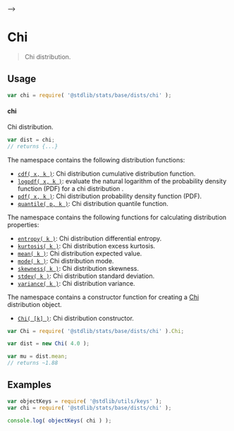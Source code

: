     

-->

# Chi

> Chi distribution.

<section class="usage">

## Usage

```javascript
var chi = require( '@stdlib/stats/base/dists/chi' );
```

#### chi

Chi distribution.

```javascript
var dist = chi;
// returns {...}
```

The namespace contains the following distribution functions:

<!-- <toc pattern="*+(cdf|pdf|mgf|quantile)*"> -->

<div class="namespace-toc">

-   <span class="signature">[`cdf( x, k )`][@stdlib/stats/base/dists/chi/cdf]</span><span class="delimiter">: </span><span class="description">Chi distribution cumulative distribution function.</span>
-   <span class="signature">[`logpdf( x, k )`][@stdlib/stats/base/dists/chi/logpdf]</span><span class="delimiter">: </span><span class="description">evaluate the natural logarithm of the probability density function (PDF) for a chi distribution .</span>
-   <span class="signature">[`pdf( x, k )`][@stdlib/stats/base/dists/chi/pdf]</span><span class="delimiter">: </span><span class="description">Chi distribution probability density function (PDF).</span>
-   <span class="signature">[`quantile( p, k )`][@stdlib/stats/base/dists/chi/quantile]</span><span class="delimiter">: </span><span class="description">Chi distribution quantile function.</span>

</div>

<!-- </toc> -->

The namespace contains the following functions for calculating distribution properties:

<!-- <toc pattern="*+(entropy|kurtosis|mean|median|mode|skewness|stdev|variance)*"> -->

<div class="namespace-toc">

-   <span class="signature">[`entropy( k )`][@stdlib/stats/base/dists/chi/entropy]</span><span class="delimiter">: </span><span class="description">Chi distribution differential entropy.</span>
-   <span class="signature">[`kurtosis( k )`][@stdlib/stats/base/dists/chi/kurtosis]</span><span class="delimiter">: </span><span class="description">Chi distribution excess kurtosis.</span>
-   <span class="signature">[`mean( k )`][@stdlib/stats/base/dists/chi/mean]</span><span class="delimiter">: </span><span class="description">Chi distribution expected value.</span>
-   <span class="signature">[`mode( k )`][@stdlib/stats/base/dists/chi/mode]</span><span class="delimiter">: </span><span class="description">Chi distribution mode.</span>
-   <span class="signature">[`skewness( k )`][@stdlib/stats/base/dists/chi/skewness]</span><span class="delimiter">: </span><span class="description">Chi distribution skewness.</span>
-   <span class="signature">[`stdev( k )`][@stdlib/stats/base/dists/chi/stdev]</span><span class="delimiter">: </span><span class="description">Chi distribution standard deviation.</span>
-   <span class="signature">[`variance( k )`][@stdlib/stats/base/dists/chi/variance]</span><span class="delimiter">: </span><span class="description">Chi distribution variance.</span>

</div>

<!-- </toc> -->

The namespace contains a constructor function for creating a [Chi][chi-distribution] distribution object.

<!-- <toc pattern="*ctor*"> -->

<div class="namespace-toc">

-   <span class="signature">[`Chi( [k] )`][@stdlib/stats/base/dists/chi/ctor]</span><span class="delimiter">: </span><span class="description">Chi distribution constructor.</span>

</div>

<!-- </toc> -->

```javascript
var Chi = require( '@stdlib/stats/base/dists/chi' ).Chi;

var dist = new Chi( 4.0 );

var mu = dist.mean;
// returns ~1.88
```

</section>

<!-- /.usage -->

<section class="examples">

## Examples

<!-- TODO: better examples -->

<!-- eslint no-undef: "error" -->

```javascript
var objectKeys = require( '@stdlib/utils/keys' );
var chi = require( '@stdlib/stats/base/dists/chi' );

console.log( objectKeys( chi ) );
```

</section>

<!-- /.examples -->

<!-- Section for related `stdlib` packages. Do not manually edit this section, as it is automatically populated. -->

<section class="related">

</section>

<!-- /.related -->

<!-- Section for all links. Make sure to keep an empty line after the `section` element and another before the `/section` close. -->

<section class="links">

[chi-distribution]: https://en.wikipedia.org/wiki/Chi_distribution

<!-- <toc-links> -->

[@stdlib/stats/base/dists/chi/ctor]: https://github.com/Rejoan-Sardar/Big-Project-with-stdlib/tree/main/lib/node_modules/%40stdlib/stats/base/dists/chi/ctor

[@stdlib/stats/base/dists/chi/entropy]: https://github.com/Rejoan-Sardar/Big-Project-with-stdlib/tree/main/lib/node_modules/%40stdlib/stats/base/dists/chi/entropy

[@stdlib/stats/base/dists/chi/kurtosis]: https://github.com/Rejoan-Sardar/Big-Project-with-stdlib/tree/main/lib/node_modules/%40stdlib/stats/base/dists/chi/kurtosis

[@stdlib/stats/base/dists/chi/mean]: https://github.com/Rejoan-Sardar/Big-Project-with-stdlib/tree/main/lib/node_modules/%40stdlib/stats/base/dists/chi/mean

[@stdlib/stats/base/dists/chi/mode]: https://github.com/Rejoan-Sardar/Big-Project-with-stdlib/tree/main/lib/node_modules/%40stdlib/stats/base/dists/chi/mode

[@stdlib/stats/base/dists/chi/skewness]: https://github.com/Rejoan-Sardar/Big-Project-with-stdlib/tree/main/lib/node_modules/%40stdlib/stats/base/dists/chi/skewness

[@stdlib/stats/base/dists/chi/stdev]: https://github.com/Rejoan-Sardar/Big-Project-with-stdlib/tree/main/lib/node_modules/%40stdlib/stats/base/dists/chi/stdev

[@stdlib/stats/base/dists/chi/variance]: https://github.com/Rejoan-Sardar/Big-Project-with-stdlib/tree/main/lib/node_modules/%40stdlib/stats/base/dists/chi/variance

[@stdlib/stats/base/dists/chi/cdf]: https://github.com/Rejoan-Sardar/Big-Project-with-stdlib/tree/main/lib/node_modules/%40stdlib/stats/base/dists/chi/cdf

[@stdlib/stats/base/dists/chi/logpdf]: https://github.com/Rejoan-Sardar/Big-Project-with-stdlib/tree/main/lib/node_modules/%40stdlib/stats/base/dists/chi/logpdf

[@stdlib/stats/base/dists/chi/pdf]: https://github.com/Rejoan-Sardar/Big-Project-with-stdlib/tree/main/lib/node_modules/%40stdlib/stats/base/dists/chi/pdf

[@stdlib/stats/base/dists/chi/quantile]: https://github.com/Rejoan-Sardar/Big-Project-with-stdlib/tree/main/lib/node_modules/%40stdlib/stats/base/dists/chi/quantile

<!-- </toc-links> -->

</section>

<!-- /.links -->
